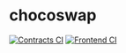 # chocoswap

[![Contracts CI](https://github.com/acaradonna/chocoswap/workflows/Contracts%20CI/badge.svg)](https://github.com/acaradonna/chocoswap/actions/workflows/contracts.yml)
[![Frontend CI](https://github.com/acaradonna/chocoswap/workflows/Frontend%20CI/badge.svg)](https://github.com/acaradonna/chocoswap/actions/workflows/frontend.yml)